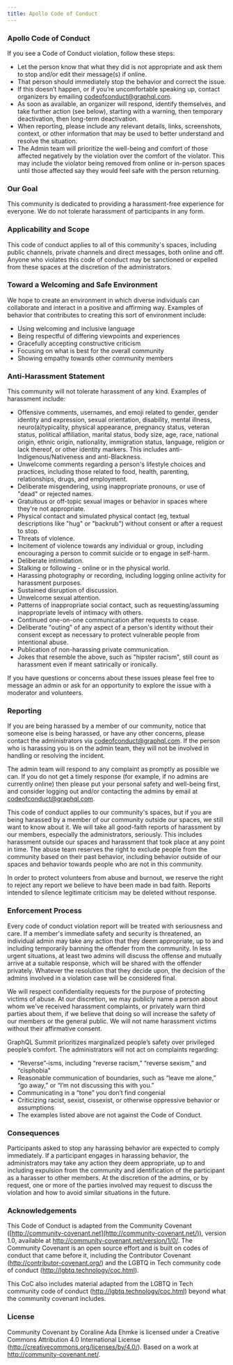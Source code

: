 ```yaml
---
title: Apollo Code of Conduct
---
```


### Apollo Code of Conduct

If you see a Code of Conduct violation, follow these steps:

- Let the person know that what they did is not appropriate and ask them to stop and/or edit their message(s) if online.
- That person should immediately stop the behavior and correct the issue.
- If this doesn’t happen, or if you’re uncomfortable speaking up, contact organizers by emailing [codeofconduct@graphql.com](mailto:codeofconduct@graphql.com).
- As soon as available, an organizer will respond, identify themselves, and take further action (see below), starting with a warning, then temporary deactivation, then long-term deactivation.
- When reporting, please include any relevant details, links, screenshots, context, or other information that may be used to better understand and resolve the situation.
- The Admin team will prioritize the well-being and comfort of those affected negatively by the violation over the comfort of the violator. This may include the violator being removed from online or in-person spaces until those affected say they would feel safe with the person returning.

### Our Goal

This community is dedicated to providing a harassment-free experience for everyone. We do not tolerate harassment of participants in any form.

### Applicability and Scope

This code of conduct applies to all of this community's spaces, including public channels, private channels and direct messages, both online and off. Anyone who violates this code of conduct may be sanctioned or expelled from these spaces at the discretion of the administrators.

### Toward a Welcoming and Safe Environment

We hope to create an environment in which diverse individuals can collaborate and interact in a positive and affirming way. Examples of behavior that contributes to creating this sort of environment include:

- Using welcoming and inclusive language
- Being respectful of differing viewpoints and experiences
- Gracefully accepting constructive criticism
- Focusing on what is best for the overall community
- Showing empathy towards other community members

### Anti-Harassment Statement

This community will not tolerate harassment of any kind. Examples of harassment include:

- Offensive comments, usernames, and emoji related to gender, gender identity and expression, sexual orientation, disability, mental illness, neuro(a)typicality, physical appearance, pregnancy status, veteran status, political affiliation, marital status, body size, age, race, national origin, ethnic origin, nationality, immigration status, language, religion or lack thereof, or other identity markers. This includes anti-Indigenous/Nativeness and anti-Blackness.
- Unwelcome comments regarding a person's lifestyle choices and practices, including those related to food, health, parenting, relationships, drugs, and employment.
- Deliberate misgendering, using inappropriate pronouns, or use of "dead" or rejected names.
- Gratuitous or off-topic sexual images or behavior in spaces where they're not appropriate.
- Physical contact and simulated physical contact (eg, textual descriptions like "hug" or "backrub") without consent or after a request to stop.
- Threats of violence.
- Incitement of violence towards any individual or group, including encouraging a person to commit suicide or to engage in self-harm.
- Deliberate intimidation.
- Stalking or following - online or in the physical world.
- Harassing photography or recording, including logging online activity for harassment purposes.
- Sustained disruption of discussion.
- Unwelcome sexual attention.
- Patterns of inappropriate social contact, such as requesting/assuming inappropriate levels of intimacy with others.
- Continued one-on-one communication after requests to cease.
- Deliberate "outing" of any aspect of a person's identity without their consent except as necessary to protect vulnerable people from intentional abuse.
- Publication of non-harassing private communication.
- Jokes that resemble the above, such as "hipster racism", still count as harassment even if meant satirically or ironically.

If you have questions or concerns about these issues please feel free to message an admin or ask for an opportunity to explore the issue with a moderator and volunteers.

### Reporting

If you are being harassed by a member of our community, notice that someone else is being harassed, or have any other concerns, please contact the administrators via [codeofconduct@graphql.com](mailto:codeofconduct@graphql.com). If the person who is harassing you is on the admin team, they will not be involved in handling or resolving the incident.

The admin team will respond to any complaint as promptly as possible we can. If you do not get a timely response (for example, if no admins are currently online) then please put your personal safety and well-being first, and consider logging out and/or contacting the admins by email at [codeofconduct@graphql.com](mailto:codeofconduct@graphql.com).

This code of conduct applies to our community's spaces, but if you are being harassed by a member of our community outside our spaces, we still want to know about it. We will take all good-faith reports of harassment by our members, especially the administrators, seriously. This includes harassment outside our spaces and harassment that took place at any point in time. The abuse team reserves the right to exclude people from the community based on their past behavior, including behavior outside of our spaces and behavior towards people who are not in this community.

In order to protect volunteers from abuse and burnout, we reserve the right to reject any report we believe to have been made in bad faith. Reports intended to silence legitimate criticism may be deleted without response.

### Enforcement Process

Every code of conduct violation report will be treated with seriousness and care. If a member's immediate safety and security is threatened, an individual admin may take any action that they deem appropriate, up to and including temporarily banning the offender from the community. In less urgent situations, at least two admins will discuss the offense and mutually arrive at a suitable response, which will be shared with the offender privately. Whatever the resolution that they decide upon, the decision of the admins involved in a violation case will be considered final.

We will respect confidentiality requests for the purpose of protecting victims of abuse. At our discretion, we may publicly name a person about whom we've received harassment complaints, or privately warn third parties about them, if we believe that doing so will increase the safety of our members or the general public. We will not name harassment victims without their affirmative consent.

GraphQL Summit prioritizes marginalized people’s safety over privileged people’s comfort. The administrators will not act on complaints regarding:

- “Reverse”-isms, including “reverse racism,” “reverse sexism,” and “cisphobia”
- Reasonable communication of boundaries, such as “leave me alone,” “go away,” or “I’m not discussing this with you.”
- Communicating in a “tone” you don’t find congenial
- Criticizing racist, sexist, cissexist, or otherwise oppressive behavior or assumptions
- The examples listed above are not against the Code of Conduct.

### Consequences

Participants asked to stop any harassing behavior are expected to comply immediately. If a participant engages in harassing behavior, the administrators may take any action they deem appropriate, up to and including expulsion from the community and identification of the participant as a harasser to other members. At the discretion of the admins, or by request, one or more of the parties involved may request to discuss the violation and how to avoid similar situations in the future.

### Acknowledgements

This Code of Conduct is adapted from the Community Covenant ([http://community-covenant.net](http://community-covenant.net/)), version 1.0, available at http://community-covenant.net/version/1/0/. The Community Covenant is an open source effort and is built on codes of conduct that came before it, including the Contributor Covenant (http://contributor-covenant.org/) and the LGBTQ in Tech community code of conduct (http://lgbtq.technology/coc.html).

This CoC also includes material adapted from the LGBTQ in Tech community code of conduct (http://lgbtq.technology/coc.html) beyond what the community covenant includes.

### License

Community Covenant by Coraline Ada Ehmke is licensed under a Creative Commons Attribution 4.0 International License (http://creativecommons.org/licenses/by/4.0/). Based on a work at http://community-covenant.net/.
